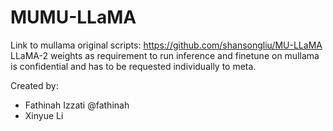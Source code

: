# MUMU-LLaMA

Link to mullama original scripts: https://github.com/shansongliu/MU-LLaMA  
LLaMA-2 weights as requirement to run inference and finetune on mullama is confidential and has to be requested individually to meta.


Created by:
- Fathinah Izzati @fathinah
- Xinyue Li 
